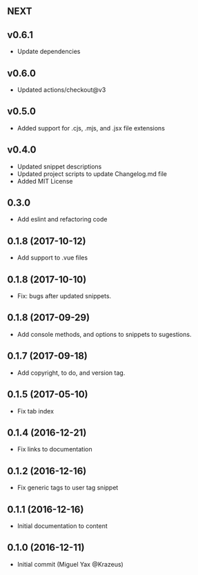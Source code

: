 ## NEXT

## v0.6.1
- Update dependencies
## v0.6.0
- Updated actions/checkout@v3

## v0.5.0
- Added support for .cjs, .mjs, and .jsx file extensions

## v0.4.0 
- Updated snippet descriptions
- Updated project scripts to update Changelog.md file
- Added MIT License

## 0.3.0 
- Add eslint and refactoring code

## 0.1.8 (2017-10-12)

- Add support to .vue files

## 0.1.8 (2017-10-10)

- Fix: bugs after updated snippets.

## 0.1.8 (2017-09-29)

- Add console methods, and options to snippets to sugestions.  

## 0.1.7 (2017-09-18)

- Add copyright, to do, and version tag. 

## 0.1.5 (2017-05-10)

- Fix tab index

## 0.1.4 (2016-12-21)

- Fix links to documentation

## 0.1.2 (2016-12-16)

- Fix generic tags to user tag snippet

## 0.1.1 (2016-12-16)

- Initial documentation to content

## 0.1.0 (2016-12-11)

- Initial commit (Miguel Yax @Krazeus)